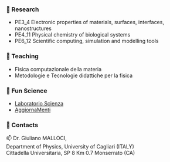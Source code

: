 ### 🌱 Research

- PE3\_4 Electronic properties of materials, surfaces, interfaces, nanostructures
- PE4\_11 Physical chemistry of biological systems
- PE6\_12 Scientific computing, simulation and modelling tools

### 🌱 Teaching

- Fisica computazionale della materia
- Metodologie e Tecnologie didattiche per la fisica

### 🌱 Fun Science

- [Laboratorio Scienza](http://www.laboratorioscienza.it/)
- [AggiornaMenti](https://agenda.infn.it/event/19335/)

### 🌱 Contacts

📫 Dr. Giuliano MALLOCI,   
Department of Physics, University of Cagliari (ITALY)  
Cittadella Universitaria, SP 8 Km 0.7 Monserrato (CA)

<!--
**gmalloci/gmalloci** is a ✨ _special_ ✨ repository because 
its `README.md` (this file) appears on your GitHub profile.

Here are some ideas to get you started:

- 🔭 I’m currently working on ...
- 🌱 I’m currently learning ...
- 👯 I’m looking to collaborate on ...
- 🤔 I’m looking for help with ...
- 💬 Ask me about ...
- 📫 How to reach me: ...
- 😄 Pronouns: ...
- ⚡ Fun fact: ...
- [Foucault's Pendulum](http://nginx.dsf.unica.it/foucault/)
-->
